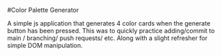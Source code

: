 #Color Palette Generator

A simple js application that generates 4 color cards when the generate button has been pressed. 
This was to quickly practice adding/commit to main / branching/ push requests/ etc.
Along with a slight refresher for simple DOM manipulation.
